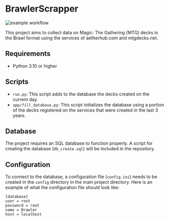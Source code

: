 # BrawlerScrapper
![example workflow](https://github.com/WuzI38/BrawlerScrapper/actions/workflows/ci.yml/badge.svg)

This project aims to collect data on Magic: The Gathering (MTG) decks in the Brawl format using the services of aetherhub.com and mtgdecks.net.

## Requirements

- Python 3.10 or higher

## Scripts

- `run.py`: This script adds to the database the decks created on the current day.
- `app/fill_database.py`: This script initializes the database using a portion of the decks registered on the services that were created in the last 3 years.

## Database

The project requires an SQL database to function properly. A script for creating the database (`db_create.sql`) will be included in the repository.

## Configuration

To connect to the database, a configuration file (`config.ini`) needs to be created in the `config` directory in the main project directory. Here is an example of what the configuration file should look like:

```
[database]
user = root
password = root
name = Brawler
host = localhost
```
